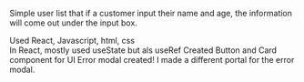 Simple user list that if a customer input their name and age, the information will come out under the input box.

Used React, Javascript, html, css </br>
In React, mostly used useState but als useRef
Created Button and Card component for UI
Error modal created! I made a different portal for the error modal.

